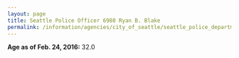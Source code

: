 ```yaml
---
layout: page
title: Seattle Police Officer 6980 Ryan B. Blake
permalink: /information/agencies/city_of_seattle/seattle_police_department/copbook/6980/
---
```


**Age as of Feb. 24, 2016:** 32.0
